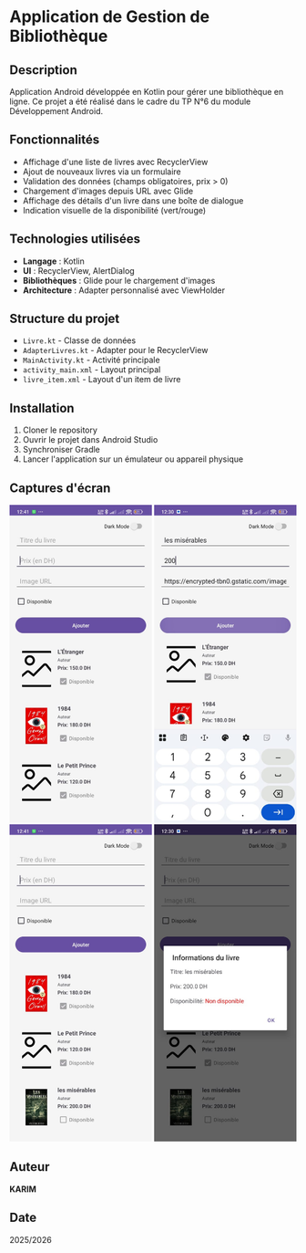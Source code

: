 # Application de Gestion de Bibliothèque

## Description
Application Android développée en Kotlin pour gérer une bibliothèque en ligne. Ce projet a été réalisé dans le cadre du TP N°6 du module Développement Android.

## Fonctionnalités
- Affichage d'une liste de livres avec RecyclerView
- Ajout de nouveaux livres via un formulaire
- Validation des données (champs obligatoires, prix > 0)
- Chargement d'images depuis URL avec Glide
- Affichage des détails d'un livre dans une boîte de dialogue
- Indication visuelle de la disponibilité (vert/rouge)

## Technologies utilisées
- **Langage** : Kotlin
- **UI** : RecyclerView, AlertDialog
- **Bibliothèques** : Glide pour le chargement d'images
- **Architecture** : Adapter personnalisé avec ViewHolder

## Structure du projet
- `Livre.kt` - Classe de données
- `AdapterLivres.kt` - Adapter pour le RecyclerView
- `MainActivity.kt` - Activité principale
- `activity_main.xml` - Layout principal
- `livre_item.xml` - Layout d'un item de livre

## Installation
1. Cloner le repository
2. Ouvrir le projet dans Android Studio
3. Synchroniser Gradle
4. Lancer l'application sur un émulateur ou appareil physique

## Captures d'écran

<img src="screenshots/app_interface.png" width="250"> <img src="screenshots/ajout_livre.png" width="250"> <img src="screenshots/liste_livres.png" width="250"> <img src="screenshots/dialog_details.png" width="250">

## Auteur
**KARIM**

## Date
2025/2026

